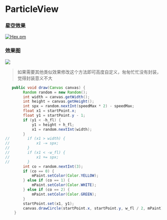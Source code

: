# ParticleView
### 星空效果
[![Hex.pm](https://img.shields.io/hexpm/l/plug.svg)](http://www.apache.org/licenses/LICENSE-2.0)

### 效果图
![](https://github.com/yaooort/ParticleView/blob/master/img/see.gif)

> 如果需要其他类似效果修改这个方法即可高度自定义，匆匆忙忙没有封装，觉得封装意义不大

```java
   public void draw(Canvas canvas) {
        Random random = new Random();
        int width = canvas.getWidth();
        int height = canvas.getHeight();
        int spx = random.nextInt(speedMax * 2) - speedMax;
        float x1 = startPoint.x;
        float y1 = startPoint.y - 1;
        if (y1 < -h_fl) {
            y1 = height + h_fl;
            x1 = random.nextInt(width);
        }
//        if (x1 > width) {
//            x1 -= spx;
//        }
//        if (x1 < -w_fl) {
//            x1 += spx;
//        }
        int co = random.nextInt(3);
        if (co == 0) {
            mPaint.setColor(Color.YELLOW);
        } else if (co == 1) {
            mPaint.setColor(Color.WHITE);
        } else if (co == 2) {
            mPaint.setColor(Color.GREEN);
        }
        startPoint.set(x1, y1);
        canvas.drawCircle(startPoint.x, startPoint.y, w_fl / 2, mPaint);
    }
```
